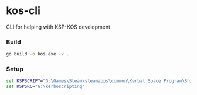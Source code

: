 # kos-cli
CLI for helping with KSP-KOS development

### Build
```cmd
go build -o kos.exe -v .
```

### Setup

```cmd
set KSPSCRIPT="G:\Games\Steam\steamapps\common\Kerbal Space Program\Ships\Script"
set KSPSRC="G:\kerboscripting"
```
